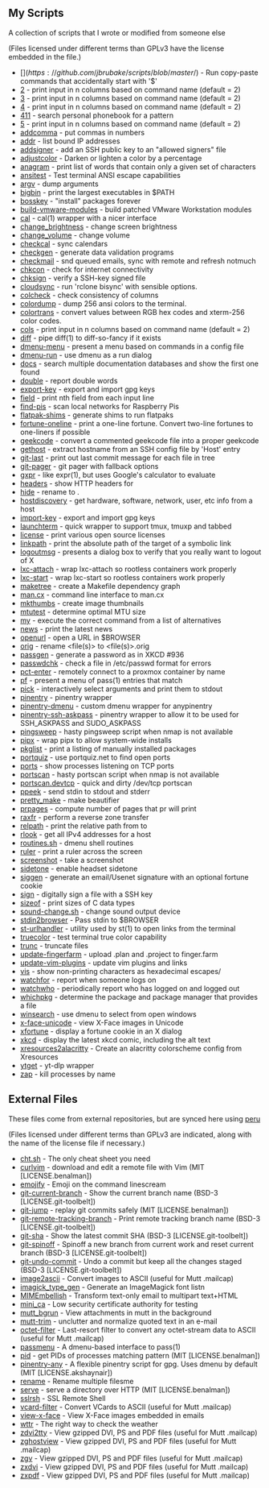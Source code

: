 ## My Scripts

A collection of scripts that I wrote or modified from someone else

(Files licensed under different terms than GPLv3 have the license
 embedded in the file.)

- [$](https://github.com/jbrubake/scripts/blob/master/$) - Run copy-paste commands that accidentally start with '$'
- [2](https://github.com/jbrubake/scripts/blob/master/2) - print input in n columns based on command name (default = 2)
- [3](https://github.com/jbrubake/scripts/blob/master/3) - print input in n columns based on command name (default = 2)
- [4](https://github.com/jbrubake/scripts/blob/master/4) - print input in n columns based on command name (default = 2)
- [411](https://github.com/jbrubake/scripts/blob/master/411) - search personal phonebook for a pattern
- [5](https://github.com/jbrubake/scripts/blob/master/5) - print input in n columns based on command name (default = 2)
- [addcomma](https://github.com/jbrubake/scripts/blob/master/addcomma) - put commas in numbers
- [addr](https://github.com/jbrubake/scripts/blob/master/addr) - list bound IP addresses
- [addsigner](https://github.com/jbrubake/scripts/blob/master/addsigner) - add an SSH public key to an "allowed signers" file
- [adjustcolor](https://github.com/jbrubake/scripts/blob/master/adjustcolor) - Darken or lighten a color by a percentage
- [anagram](https://github.com/jbrubake/scripts/blob/master/anagram) - print list of words that contain only a given set of characters
- [ansitest](https://github.com/jbrubake/scripts/blob/master/ansitest) - Test terminal ANSI escape capabilities
- [argv](https://github.com/jbrubake/scripts/blob/master/argv) - dump arguments
- [bigbin](https://github.com/jbrubake/scripts/blob/master/bigbin) - print the <n> largest executables in $PATH
- [bosskey](https://github.com/jbrubake/scripts/blob/master/bosskey) - "install" packages forever
- [build-vmware-modules](https://github.com/jbrubake/scripts/blob/master/build-vmware-modules) - build patched VMware Workstation modules
- [cal](https://github.com/jbrubake/scripts/blob/master/cal) - cal(1) wrapper with a nicer interface
- [change_brightness](https://github.com/jbrubake/scripts/blob/master/change_brightness) - change screen brightness
- [change_volume](https://github.com/jbrubake/scripts/blob/master/change_volume) - change volume
- [checkcal](https://github.com/jbrubake/scripts/blob/master/checkcal) - sync calendars
- [checkgen](https://github.com/jbrubake/scripts/blob/master/checkgen) - generate data validation programs
- [checkmail](https://github.com/jbrubake/scripts/blob/master/checkmail) - snd queued emails, sync with remote and refresh notmuch
- [chkcon](https://github.com/jbrubake/scripts/blob/master/chkcon) - check for internet connectivity
- [chksign](https://github.com/jbrubake/scripts/blob/master/chksign) - verify a SSH-key signed file
- [cloudsync](https://github.com/jbrubake/scripts/blob/master/cloudsync) - run 'rclone bisync' with sensible options.
- [colcheck](https://github.com/jbrubake/scripts/blob/master/colcheck) - check consistency of columns
- [colordump](https://github.com/jbrubake/scripts/blob/master/colordump) - dump 256 ansi colors to the terminal.
- [colortrans](https://github.com/jbrubake/scripts/blob/master/colortrans) - convert values between RGB hex codes and xterm-256 color codes.
- [cols](https://github.com/jbrubake/scripts/blob/master/cols) - print input in n columns based on command name (default = 2)
- [diff](https://github.com/jbrubake/scripts/blob/master/diff) - pipe diff(1) to diff-so-fancy if it exists
- [dmenu-menu](https://github.com/jbrubake/scripts/blob/master/dmenu-menu) - present a menu based on commands in a config file
- [dmenu-run](https://github.com/jbrubake/scripts/blob/master/dmenu-run) - use dmenu as a run dialog
- [docs](https://github.com/jbrubake/scripts/blob/master/docs) - search multiple documentation databases and show the first one found
- [double](https://github.com/jbrubake/scripts/blob/master/double) - report double words
- [export-key](https://github.com/jbrubake/scripts/blob/master/export-key) - export and import gpg keys
- [field](https://github.com/jbrubake/scripts/blob/master/field) - print nth field from each input line
- [find-pis](https://github.com/jbrubake/scripts/blob/master/find-pis) - scan local networks for Raspberry Pis
- [flatpak-shims](https://github.com/jbrubake/scripts/blob/master/flatpak-shims) - generate shims to run flatpaks
- [fortune-oneline](https://github.com/jbrubake/scripts/blob/master/fortune-oneline) - print a one-line fortune. Convert two-line fortunes to one-liners if possible
- [geekcode](https://github.com/jbrubake/scripts/blob/master/geekcode) - convert a commented geekcode file into a proper geekcode
- [gethost](https://github.com/jbrubake/scripts/blob/master/gethost) - extract hostname from an SSH config file by 'Host' entry
- [git-last](https://github.com/jbrubake/scripts/blob/master/git-last) - print out last commit message for each file in tree
- [git-pager](https://github.com/jbrubake/scripts/blob/master/git-pager) - git pager with fallback options
- [gxpr](https://github.com/jbrubake/scripts/blob/master/gxpr) - like expr(1), but uses Google's calculator to evaluate <expression>
- [headers](https://github.com/jbrubake/scripts/blob/master/headers) - show HTTP headers for <url>
- [hide](https://github.com/jbrubake/scripts/blob/master/hide) - rename <file> to .<file>
- [hostdiscovery](https://github.com/jbrubake/scripts/blob/master/hostdiscovery) - get hardware, software, network, user, etc info from a host
- [import-key](https://github.com/jbrubake/scripts/blob/master/import-key) - export and import gpg keys
- [launchterm](https://github.com/jbrubake/scripts/blob/master/launchterm) - quick wrapper to support tmux, tmuxp and tabbed
- [license](https://github.com/jbrubake/scripts/blob/master/license) - print various open source licenses
- [linkpath](https://github.com/jbrubake/scripts/blob/master/linkpath) - print the absolute path of the target of a symbolic link
- [logoutmsg](https://github.com/jbrubake/scripts/blob/master/logoutmsg) - presents a dialog box to verify that you really want to logout of X
- [lxc-attach](https://github.com/jbrubake/scripts/blob/master/lxc-attach) - wrap lxc-attach so rootless containers work properly
- [lxc-start](https://github.com/jbrubake/scripts/blob/master/lxc-start) - wrap lxc-start so rootless containers work properly
- [maketree](https://github.com/jbrubake/scripts/blob/master/maketree) - create a Makefile dependency graph
- [man.cx](https://github.com/jbrubake/scripts/blob/master/man) - command line interface to man.cx
- [mkthumbs](https://github.com/jbrubake/scripts/blob/master/mkthumbs) - create image thumbnails
- [mtutest](https://github.com/jbrubake/scripts/blob/master/mtutest) - determine optimal MTU size
- [my](https://github.com/jbrubake/scripts/blob/master/my) - execute the correct command from a list of alternatives
- [news](https://github.com/jbrubake/scripts/blob/master/news) - print the latest news
- [openurl](https://github.com/jbrubake/scripts/blob/master/openurl) - open a URL in $BROWSER
- [orig](https://github.com/jbrubake/scripts/blob/master/orig) - rename <file(s)> to <file(s)>.orig
- [passgen](https://github.com/jbrubake/scripts/blob/master/passgen) - generate a password as in XKCD #936
- [passwdchk](https://github.com/jbrubake/scripts/blob/master/passwdchk) - check a file in /etc/passwd format for errors
- [pct-enter](https://github.com/jbrubake/scripts/blob/master/pct-enter) - remotely connect to a proxmox container by name
- [pf](https://github.com/jbrubake/scripts/blob/master/pf) - present a menu of pass(1) entries that match <tag>
- [pick](https://github.com/jbrubake/scripts/blob/master/pick) - interactively select arguments and print them to stdout
- [pinentry](https://github.com/jbrubake/scripts/blob/master/pinentry) - pinentry wrapper
- [pinentry-dmenu](https://github.com/jbrubake/scripts/blob/master/pinentry-dmenu) - custom dmenu wrapper for anypinentry
- [pinentry-ssh-askpass](https://github.com/jbrubake/scripts/blob/master/pinentry-ssh-askpass) - pinentry wrapper to allow it to be used for SSH_ASKPASS and SUDO_ASKPASS
- [pingsweep](https://github.com/jbrubake/scripts/blob/master/pingsweep) - hasty pingsweep script when nmap is not available
- [pipx](https://github.com/jbrubake/scripts/blob/master/pipx) - wrap pipx to allow system-wide installs
- [pkglist](https://github.com/jbrubake/scripts/blob/master/pkglist) - print a listing of manually installed packages
- [portquiz](https://github.com/jbrubake/scripts/blob/master/portquiz) - use portquiz.net to find open ports
- [ports](https://github.com/jbrubake/scripts/blob/master/ports) - show processes listening on TCP ports
- [portscan](https://github.com/jbrubake/scripts/blob/master/portscan) - hasty portscan script when nmap is not available
- [portscan.devtcp](https://github.com/jbrubake/scripts/blob/master/portscan) - quick and dirty /dev/tcp portscan
- [ppeek](https://github.com/jbrubake/scripts/blob/master/ppeek) - send stdin to stdout and stderr
- [pretty_make](https://github.com/jbrubake/scripts/blob/master/pretty_make) - make beautifier
- [prpages](https://github.com/jbrubake/scripts/blob/master/prpages) - compute number of pages that pr will print
- [raxfr](https://github.com/jbrubake/scripts/blob/master/raxfr) - perform a reverse zone transfer
- [relpath](https://github.com/jbrubake/scripts/blob/master/relpath) - print the relative path from <src> to <tgt>
- [rlook](https://github.com/jbrubake/scripts/blob/master/rlook) - get all IPv4 addresses for a host
- [routines.sh](https://github.com/jbrubake/scripts/blob/master/routines) - dmenu shell routines
- [ruler](https://github.com/jbrubake/scripts/blob/master/ruler) - print a ruler across the screen
- [screenshot](https://github.com/jbrubake/scripts/blob/master/screenshot) - take a screenshot
- [sidetone](https://github.com/jbrubake/scripts/blob/master/sidetone) - enable headset sidetone
- [siggen](https://github.com/jbrubake/scripts/blob/master/siggen) - generate an email/Usenet signature with an optional fortune cookie
- [sign](https://github.com/jbrubake/scripts/blob/master/sign) - digitally sign a file with a SSH key
- [sizeof](https://github.com/jbrubake/scripts/blob/master/sizeof) - print sizes of C data types
- [sound-change.sh](https://github.com/jbrubake/scripts/blob/master/sound-change) - change sound output device
- [stdin2browser](https://github.com/jbrubake/scripts/blob/master/stdin2browser) - Pass stdin to $BROWSER
- [st-urlhandler](https://github.com/jbrubake/scripts/blob/master/st-urlhandler) - utility used by st(1) to open links from the terminal
- [truecolor](https://github.com/jbrubake/scripts/blob/master/truecolor) - test terminal true color capability
- [trunc](https://github.com/jbrubake/scripts/blob/master/trunc) - truncate files
- [update-fingerfarm](https://github.com/jbrubake/scripts/blob/master/update-fingerfarm) - upload .plan and .project to finger.farm
- [update-vim-plugins](https://github.com/jbrubake/scripts/blob/master/update-vim-plugins) - update vim plugins and links
- [vis](https://github.com/jbrubake/scripts/blob/master/vis) - show non-printing characters as hexadecimal escapes/
- [watchfor](https://github.com/jbrubake/scripts/blob/master/watchfor) - report when someone logs on
- [watchwho](https://github.com/jbrubake/scripts/blob/master/watchwho) - periodically report who has logged on and logged out
- [whichpkg](https://github.com/jbrubake/scripts/blob/master/whichpkg) - determine the package and package manager that provides a file
- [winsearch](https://github.com/jbrubake/scripts/blob/master/winsearch) - use dmenu to select from open windows
- [x-face-unicode](https://github.com/jbrubake/scripts/blob/master/x-face-unicode) - view X-Face images in Unicode
- [xfortune](https://github.com/jbrubake/scripts/blob/master/xfortune) - display a fortune cookie in an X dialog
- [xkcd](https://github.com/jbrubake/scripts/blob/master/xkcd) - display the latest xkcd comic, including the alt text
- [xresources2alacritty](https://github.com/jbrubake/scripts/blob/master/xresources2alacritty) - Create an alacritty colorscheme config from Xresources
- [ytget](https://github.com/jbrubake/scripts/blob/master/ytget) - yt-dlp wrapper
- [zap](https://github.com/jbrubake/scripts/blob/master/zap) - kill processes by name

## External Files

These files come from external repositories, but are synced here using [peru](https://github.com/buildinspace/peru)

(Files licensed under different terms than GPLv3 are indicated, along with the
 name of the license file if necessary.)

- [cht.sh](https://cht.sh/:cht.sh) - The only cheat sheet you need
- [curlvim](https://github.com/cowboy/dotfiles) - download and edit a remote file with Vim (MIT [LICENSE.benalman])
- [emojify](https://github.com/mrowa44/emojify) - Emoji on the command linescream 
- [git-current-branch](https://github.com/nvie/git-toolbelt) - Show the current branch name (BSD-3 [LICENSE.git-toolbelt])
- [git-jump](https://github.com/cowboy/dotfiles) - replay git commits safely (MIT [LICENSE.benalman])
- [git-remote-tracking-branch](https://github.com/nvie/git-toolbelt) - Print remote tracking branch name (BSD-3 [LICENSE.git-toolbelt])
- [git-sha](https://github.com/nvie/git-toolbelt) - Show the latest commit SHA (BSD-3 [LICENSE.git-toolbelt])
- [git-spinoff](https://github.com/nvie/git-toolbelt) - Spinoff a new branch from current work and reset current branch (BSD-3 [LICENSE.git-toolbelt])
- [git-undo-commit](https://github.com/nvie/git-toolbelt) - Undo a commit but keep all the changes staged (BSD-3 [LICENSE.git-toolbelt])
- [image2ascii](https://www.spinnaker.de/mutt/image2ascii) - Convert images to ASCII (useful for Mutt .mailcap)
- [imagick_type_gen](https://legacy.imagemagick.org/Usage/scripts/imagick_type_gen) - Generate an ImageMagick font listn
- [MIMEmbellish](https://gist.githubusercontent.com/oblitum/6eeffaebd9a4744e762e49e6eb19d189/raw/c39c19d7c505cacdcb798b5069d3dd2582b539aa/MIMEmbellish) - Transform text-only email to multipart text+HTML
- [mini_ca](https://impson.tzo.com/~jdimpson/bin/mini_ca) - Low security certificate authority for testing
- [mutt_bgrun](https://github.com/RichiH/mutt_bgrun) - View attachments in mutt in the background
- [mutt-trim](https://github.com/Konfekt/mutt-trim) - unclutter and normalize quoted text in an e-mail 
- [octet-filter](https://www.spinnaker.de/mutt/octet-filter) - Last-resort filter to convert any octet-stream data to ASCII (useful for Mutt .mailcap)
- [passmenu](https://git.zx2c4.com/password-store) - A dmenu-based interface to pass(1)
- [pid](https://github.com/cowboy/dotfiles) - get PIDs of processes matching pattern (MIT [LICENSE.benalman])
- [pinentry-any](https://github.com/phenax/any-pinentry) - A flexible pinentry script for gpg. Uses dmenu by default (MIT [LICENSE.akshaynair])
- [rename](https://github.com/ap/rename) - Rename multiple filesme
- [serve](https://github.com/cowboy/dotfiles) - serve a directory over HTTP (MIT [LICENSE.benalman])
- [sslrsh](https://impson.tzo.com/~jdimpson/bin/sslrsh) - SSL Remote Shell
- [vcard-filter](https://www.spinnaker.de/mutt/vcard-filter) - Convert VCards to ASCII (useful for Mutt .mailcap)
- [view-x-face](https://www.spinnaker.de/mutt/view-x-face) - View X-Face images embedded in emails
- [wttr](https://github.com/chubin/wttr.in) - The right way to check the weather 
- [zdvi2tty](https://www.spinnaker.de/mutt/zxdvi) - View gzipped DVI, PS and PDF files (useful for Mutt .mailcap)
- [zghostview](https://www.spinnaker.de/mutt/zxdvi) - View gzipped DVI, PS and PDF files (useful for Mutt .mailcap)
- [zgv](https://www.spinnaker.de/mutt/zxdvi) - View gzipped DVI, PS and PDF files (useful for Mutt .mailcap)
- [zxdvi](https://www.spinnaker.de/mutt/zxdvi) - View gzipped DVI, PS and PDF files (useful for Mutt .mailcap)
- [zxpdf](https://www.spinnaker.de/mutt/zxdvi) - View gzipped DVI, PS and PDF files (useful for Mutt .mailcap)


